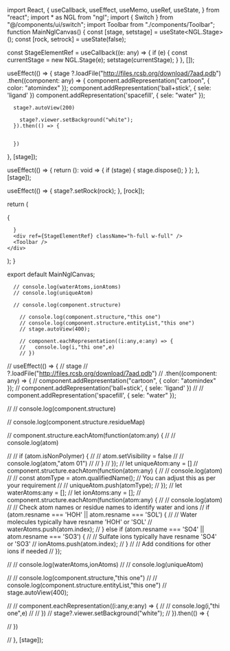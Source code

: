 import React, {
  useCallback,
  useEffect,
  useMemo,
  useRef,
  useState,
} from "react";
import * as NGL from "ngl";
import { Switch } from "@/components/ui/switch";
import Toolbar from "./components/Toolbar";
function MainNglCanvas() {
  const [stage, setstage] = useState<NGL.Stage>();
  const [rock, setrock] = useState(false);

  const StageElementRef = useCallback((e: any) => {
    if (e) {
      const currentStage = new NGL.Stage(e);
      setstage(currentStage);
    }
  }, []);

  useEffect(() => {
    stage
      ?.loadFile("http://files.rcsb.org/download/7aad.pdb")
      .then((component: any) => {
        component.addRepresentation("cartoon", { color: "atomindex" });
      component.addRepresentation('ball+stick', { sele: 'ligand' })
      component.addRepresentation('spacefill', { sele: "water" });
  
      stage?.autoView(200)

        stage?.viewer.setBackground("white");
      }).then(() => {
        

      })

      


  }, [stage]);

  useEffect(() => {
    return (): void => {
      if (stage) {
        stage.dispose();
      }
    };
  }, [stage]);

  useEffect(() => {
    stage?.setRock(rock);
  }, [rock]);


  return (
    <div className="w-full h-full border-2 border-dashed  flex">
      {
         
      }
      <div ref={StageElementRef} className="h-full w-full" />
      <Toolbar />
    </div>
  );
}

export default MainNglCanvas;



      // console.log(waterAtoms,ionAtoms)
      // console.log(uniqueAtom)

      // console.log(component.structure)
      
        // console.log(component.structure,"this one")
        // console.log(component.structure.entityList,"this one")
        // stage.autoView(400);
        
        // component.eachRepresentation((i:any,e:any) => {
        //   console.log(i,"thi one",e)
        // })


// useEffect(() => {
//   stage
//     ?.loadFile("http://files.rcsb.org/download/7aad.pdb")
//     .then((component: any) => {
//       component.addRepresentation("cartoon", { color: "atomindex" });
//     component.addRepresentation('ball+stick', { sele: 'ligand' })
//     // component.addRepresentation('spacefill', { sele: "water" });

//     // console.log(component.structure)

//       console.log(component.structure.residueMap)

//     component.structure.eachAtom(function(atom:any) {
//       // console.log(atom)

//       // if (atom.isNonPolymer) {
//       //   atom.setVisibility = false
//       //   console.log(atom,"atom 01")
//       // }
//     });
// let uniqueAtom:any = [] 
// component.structure.eachAtom(function(atom:any) {
// // console.log(atom)
// // const atomType = atom.qualifiedName(); // You can adjust this as per your requirement
// // uniqueAtom.push(atomType);
// });
//       let waterAtoms:any = [];
//     let ionAtoms:any = [];
//     component.structure.eachAtom(function(atom:any) {
//       // console.log(atom)
//       // Check atom names or residue names to identify water and ions
//       if (atom.resname === 'HOH' || atom.resname === 'SOL') {
//         // Water molecules typically have resname 'HOH' or 'SOL'
//         waterAtoms.push(atom.index);
//       } else if (atom.resname === 'SO4' || atom.resname === 'SO3') {
//         // Sulfate ions typically have resname 'SO4' or 'SO3'
//         ionAtoms.push(atom.index);
//       }
//       // Add conditions for other ions if needed
//     });

//     // console.log(waterAtoms,ionAtoms)
//     // console.log(uniqueAtom)

    
    
//       // console.log(component.structure,"this one")
//       // console.log(component.structure.entityList,"this one")
//       stage.autoView(400);
      
//       // component.eachRepresentation((i:any,e:any) => {
//       //   console.log(i,"thi one",e)
//       // })
//       stage?.viewer.setBackground("white");
//     }).then(() => {
      

//     })

// }, [stage]);